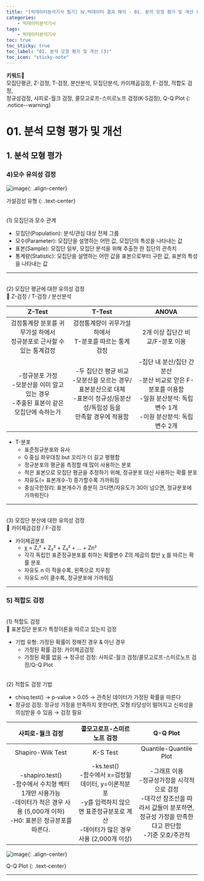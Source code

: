 ```yaml
---
title: "[빅데이터분석기사 필기] Ⅳ.빅데이터 결과 해석 - 01. 분석 모형 평가 및 개선 (3)"
categories:
    - 빅데이터분석기사
tags:
    - 빅데이터분석기사
toc: true
toc_sticky: true
toc_label: "01. 분석 모형 평가 및 개선 (3)"
toc_icon: "sticky-note"
---
```


**키워드🔑**<br>
모집단평균, Z-검정, T-검정, 분산분석, 모집단분석, 카이제곱검정, F-검정, 적합도 검정, 
<br>정규성검정, 샤피로-월크 검정, 콜모고로프-스미르노프 검정(K-S검정), Q-Q Plot
{: .notice--warning}

# 01. 분석 모형 평가 및 개선

## 1. 분석 모형 평가

### 4)모수 유의성 검정

![image](https://user-images.githubusercontent.com/55765292/135556765-9102f721-1627-411e-8deb-efcfda06bce3.png){: .align-center}

가설검성 유형
{: .text-center}

<br>
(1) 모집단과 모수 관계<br>

- 모집단(Population): 분석/관심 대상 전체 그룹
- 모수(Parameter): 모집단을 설명하는 어떤 값, 모집단의 특성을 나타내는 값
- 표본(Sample): 모집단 일부, 모집단 분석을 위해 추출한 한 집단의 관측치
- 통계량(Statistic): 모집단을 설명하는 어떤 값을 표본으로부터 구한 값, 표본의 특성을 나타내는 값

---

<br>
(2) 모집단 평균에 대한 유의성 검정<br>
📌 Z-검정 / T-검정 / 분산분석

|Z-Test|T-Test|ANOVA|
|:-----:|:-----:|:-----:|
|검정통계량 분포를 귀무가설 하에서<br>정규분포로 근사할 수 있는 통계검정|검정통계량이 귀무가설 하에서<br>T-분포를 따르는 통계검정|2개 이상 집단간 비교/F-분포 이용|
|-정규분포 가정<br>-모분산을 이미 알고 있는 경우<br>-추출된 표본이 같은 모집단에 속하는가|-두 집단간 평균 비교<br>-모분산을 모르는 경우/표본분산으로 대체<br>-표본이 정규성/등분산성/독립성 등을<br>만족할 경우에 적용함|-집단 내 분산/집단 간 분산<br>-분산 비교로 얻은 F-분포를 이용함<br>-일원 분산분석: 독립변수 1개<br>-이원 분산분석: 독립변수 2개|

- T-분포
	- 표준정규분포와 유사
	- 0 중심 좌우대칭 but 꼬리가 더 길고 평평함
	- 정규분포의 평균을 측정할 때 많이 사용하는 분포
	- 적은 표본으로 모집단 평균을 추정하기 위해, 정규분포 대신 사용하는 확률 분포
	- 자유도(= 표본개수-1) 증가할수록 가까워짐
	- 중심극한정리: 표본개수가 충분히 크다면/자유도가 30이 넘으면, 정규분포에 가까워진다
	
---

<br>
(3) 모집단 분산에 대한 유의성 검정<br>
📌 카이제곱검정 / F-검정

- 카이제곱분포
	- χ = Z₁² + Z₂² + Z₃² + ... + Zn²
	- 각각 독립인 표준정규분포를 취하는 확률변수 Z의 제곱의 합만 χ 를 따르는 확률 분포
	- 자유도 n 이 작을수록, 왼쪽으로 치우침
	- 자유도 n이 클수록, 정규분포에 가까워짐

---

### 5) 적합도 검정

<br>
(1) 적합도 검정<br>
📌 표본집단 분포가 특정이론을 따르고 있는지 검정

- 기법 유형: 가정된 확률이 정해진 경우 & 아닌 경우
	- 가정된 확률 검정: 카이제곱검정
	- 가정된 확률 없음 → 정규성 검정: 사피로-월크 검정/콜모고로프-스미르노프 검정/Q-Q Plot

<br>
(2) 적합도 검정 기법<br>

- chisq.test() → p-value > 0.05 → 관측된 데이터가 가정된 확률을 따른다
- 정규성 검정: 정규성 가정을 만족하지 못한다면, 모형 타당성이 떨어지고 신뢰성을 의심받을 수 있음 → 검정 필요

|사피로-월크 검정|콜모고로프-스미르노프 검정|Q-Q Plot|
|:-----:|:-----:|:-----:|
|Shapiro-Wilk Test|K-S Test|Quantile-Quantile Plot|
|-shapiro.test()<br>-함수에서 수치형 벡터 1개만 사용가능<br>-데이터가 적은 경우 사용 (5,000개 이하)<br>-H0: 표본은 정규분포를 따른다.|-ks.test()<br>-함수에서 x=검정할 데이터, y=이론적분포<br>-y를 입력하지 않으면 표준정규분포로 계산<br>-데이터가 많은 경우 사용 (2,000개 이상)|-그래프 이용<br>-정규성가정을 시각적으로 검정<br>-대각선 참조선을 따라서 값들이 분포하면,<br>정규성 가정을 만족한다고 판단함<br>-기준 모호/주관적|

![image](https://user-images.githubusercontent.com/55765292/135556701-71ff941b-1a98-40f8-b8b9-2979fc63d10b.png){:  .align-center}

Q-Q Plot
{: .text-center}

---

